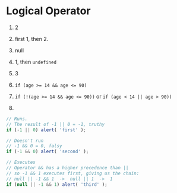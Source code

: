 # Logical Operator
1. 2
2. first 1, then 2.
3. null
4. 1, then `undefined`
5. 3
6. `if (age >= 14 && age <= 90)`
7. `if (!(age >= 14 && age <= 90))` or `if (age < 14 || age > 90))`

8. 
``` JavaScript
// Runs.
// The result of -1 || 0 = -1, truthy
if (-1 || 0) alert( 'first' );

// Doesn't run
// -1 && 0 = 0, falsy
if (-1 && 0) alert( 'second' );

// Executes
// Operator && has a higher precedence than ||
// so -1 && 1 executes first, giving us the chain:
// null || -1 && 1  ->  null || 1  ->  1
if (null || -1 && 1) alert( 'third' );
```